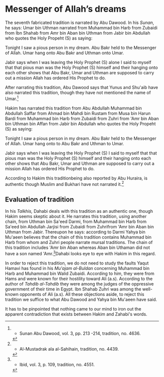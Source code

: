 Messenger of Allah’s dreams
===========================

The seventh fabricated tradition is narrated by Abu Dawood. In his
*Sunan*, he says: Umar bin Uthman narrated from Muhammad bin Harb from
Zubaidi from Ibn Shahab from Amr bin Aban bin Uthman from Jabir bin
Abdullah who quotes the Holy Propeht (S) as saying:

Tonight I saw a pious person in my dream. Abu Bakr held to the Messenger
of Allah. Umar hang onto Abu Bakr and Uthman onto Umar.

Jabir says when I was leaving the Holy Prophet (S) alone I said to
myself that that pious man was the Holy Prophet (S) himself and their
hanging onto each other shows that Abu Bakr, Umar and Uthman are
supposed to carry out a mission Allah has ordered His Prophet to do.

After narrating this tradition, Abu Dawood says that Yunus and Shu'aib
have also narrated this tradition, though they have not mentioned the
name of Umar.[^1]

Hakim has narrated this tradition from Abu Abdullah Muhammad bin
Abdullah Saffar from Ahmad bin Mahdi bin Rustam from Musa bin Harun
Bardi from Muhammad bin Harb from Zubaidi from Zuhri from 'Amr bin Aban
bin Uthman bin Affan from Jabir bin Abdullah who quotes the Holy Propeht
(S) as saying:

Tonight I saw a pious person in my dream. Abu Bakr held to the Messenger
of Allah. Umar hang onto to Abu Bakr and Uthman to Umar.

Jabir says when I was leaving the Holy Prophet (S) I said to myself that
that pious man was the Holy Prophet (S) himself and their hanging onto
each other shows that Abu Bakr, Umar and Uthman are supposed to carry
out a mission Allah has ordered His Prophet to do.

According to Hakim this traditionbeing also reported by Abu Huraira, is
authentic though Muslim and Bukhari have not narrated it.[^2]

Evaluation of tradition
-----------------------

In his *Talkhis,* Dahabi deals with this tradition as an authentic one,
though Hakim seems skeptic about it. He narrates this tradition, using
another chain, from Uthman bin Sa'eed Darmi, from Muhammad bin Harb from
Sa'eed bin Abdullah Jarjisi from Zubaidi from Zuhrifrom 'Amr bin Aban
bin Uthman from Jabir. Thereupon he says: according to Darmi Yahya bin
Mu'aeen believes that the chain of this tradition contains Muhammad bin
Harb from whom and Zuhri people narrate mursal traditions. The chain of
this tradition includes 'Amr bin Aban whereas Aban bin Uthaman did not
have a son named 'Amr.[^3]Dahabi looks eye to eye with Hakim in this
regard.

In order to reject this tradition, we do not need to study the faults
Yaqut Hamavi has found in his *Mu'ajam al-Buldan* concerning Muhammad
bin Harb and Muhammad bin Walid Zubaidi. According to him, they were
from Hams and were known for their hostility toward Ali (a.s). According
to the author of *Tahdib al-Tahdib* they were among the judges of the
oppressive government of their time in Egypt. Ibn Shahab Zuhri was among
the well-known opponents of Ali (a.s). All these objections aside, to
reject this tradition we suffice to what Abu Dawood and Yahya bin
Mu'aeen have said.

It has to be pinpointed that nothing came to our mind to iron out the
apparent contradiction that exists between Hakim and Zahabi's words.

[^1]: - Sunan Abu Dawood, vol. 3, pp. 213 -214, tradition, no. 4636.

[^2]: - Al-Mustadrak ala al-Sahihain, tradition, no. 4439.

[^3]: - Ibid, vol. 3, p. 109, tradition, no. 4551.


